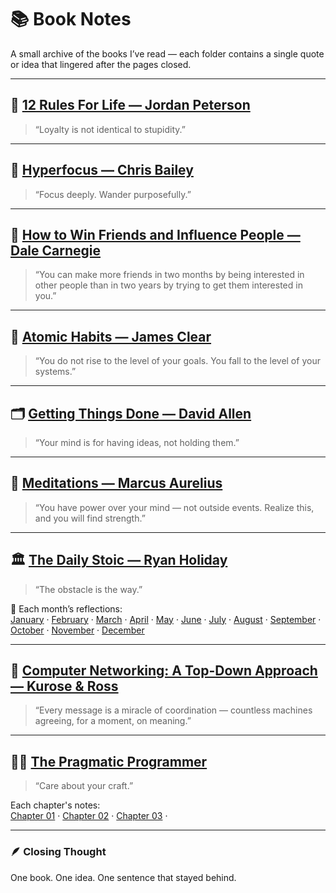 # 📚 Book Notes

A small archive of the books I’ve read — each folder contains a single quote or idea that lingered after the pages
closed.

---

## 🧠 [12 Rules For Life — Jordan Peterson](./12_Rules_For_Life/notes.md)
> “Loyalty is not identical to stupidity.”

---

## 🎯 [Hyperfocus — Chris Bailey](./Hyperfocus/summary.md)
> “Focus deeply. Wander purposefully.”

---

## 🤝 [How to Win Friends and Influence People — Dale Carnegie](./How_To_Win_Friends_And_Influence_People/notes.md)
> “You can make more friends in two months by being interested in other people than in two years by trying to get them
> interested in you.”

---

## 🧩 [Atomic Habits — James Clear](./Atomic_Habits/summary.md)
> “You do not rise to the level of your goals. You fall to the level of your systems.”

---

## 🗂️ [Getting Things Done — David Allen](./Getting_Things_Done/notes.md)
> “Your mind is for having ideas, not holding them.”

---

## 💭 [Meditations — Marcus Aurelius](./Meditations/notes.md)
> “You have power over your mind — not outside events. Realize this, and you will find strength.”

---

## 🏛️ [The Daily Stoic — Ryan Holiday](./The_Daily_Stoic/summary.md)
> “The obstacle is the way.”

📅 Each month’s reflections:  
[January](./The_Daily_Stoic/01_January/January.md) ·
[February](./The_Daily_Stoic/02_February/February.md) ·
[March](./The_Daily_Stoic/03_March/March.md) ·
[April](./The_Daily_Stoic/04_April/April.md) ·
[May](./The_Daily_Stoic/05_May/May.md) ·
[June](./The_Daily_Stoic/06_June/June.md) ·
[July](./The_Daily_Stoic/07_July/July.md) ·
[August](./The_Daily_Stoic/08_August/August.md) ·
[September](./The_Daily_Stoic/09_September/September.md) ·
[October](./The_Daily_Stoic/10_October/October.md) ·
[November](./The_Daily_Stoic/11_November/November.md) ·
[December](./The_Daily_Stoic/12_December/December.md)

---

## 🛜 [Computer Networking: A Top-Down Approach — Kurose & Ross](./Computer_Networking_A_Top_Down_Approach/notes.md)
> “Every message is a miracle of coordination — countless machines agreeing, for a moment, on meaning.”

---

## 🧑‍💻 [The Pragmatic Programmer](./The_Pragmatic_Programmer)
> “Care about your craft.”

Each chapter's notes:  
[Chapter 01](./The_Pragmatic_Programmer/Chapter_01/Chapter_01_summary.md) ·
[Chapter 02](./The_Pragmatic_Programmer/Chapter_02/Chapter_02_summary.md) ·
[Chapter 03](./The_Pragmatic_Programmer/Chapter_03/Chapter_03_summary.md) ·

---

### 🪶 Closing Thought

One book. One idea. One sentence that stayed behind.

